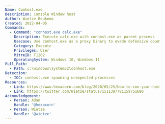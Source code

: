 ```yaml
---
Name: Conhost.exe
Description: Console Window host
Author: Wietze Beukema
Created: 2022-04-05
Commands:
  - Command: "conhost.exe calc.exe"
    Description: Execute calc.exe with conhost.exe as parent process
    Usecase: Use conhost.exe as a proxy binary to evade defensive counter-measures
    Category: Execute
    Privileges: User
    MitreID: T1202
    OperatingSystem: Windows 10, Windows 11
Full_Path:
  - Path: c:\windows\system32\conhost.exe
Detection:
  - IOC: conhost.exe spawning unexpected processes
Resources:
  - Link: https://www.hexacorn.com/blog/2020/05/25/how-to-con-your-host/
  - Link: https://twitter.com/Wietze/status/1511397781159751680
Acknowledgement:
  - Person: Adam
    Handle: '@hexacorn'
  - Person: Wietze
    Handle: '@wietze'
---
```

